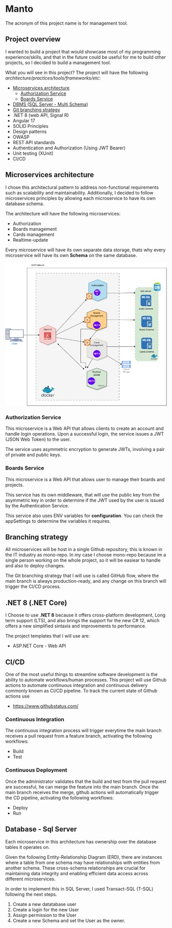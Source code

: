# Manto
The acronym of this project name is for management tool. 

## Project overview
I wanted to build a project that would showcase most of my programming experience/skills, and that in the future could be useful for me to build other projects, so I decided to build a management tool. 

What you will see in this project?
The project will have the following *architecture/practices/tools/frameworks/etc*: 
* [Microservices architecture](#microservices-architecture)
    * [Authorization Service](#authorization-service)
    * [Boards Service](#boards-service)
* [DBMS (SQL Server - Multi Schema)](#database---sql-server) 
* [Git branching strategy](#branching-strategy)
* .NET 8 (web API, Signal R)
* Angular 17
* SOLID Principles
* Design patterns
* OWASP
* REST API standards
* Authentication and Authorization (Using JWT Bearer)
* Unit testing (XUnit)
* CI/CD

## Microservices architecture
I chose this architectural pattern to address non-functional requirements such as scalability and maintainability. Additionally, I decided to follow microservices principles by allowing each microservice to have its own database schema.

The architecture will have the following microservices:
* Authorization
* Boards management
* Cards management
* Realtime-update

Every microservice will have its own separate data storage, thats why every microservice will have its own **Schema** on the same database.

![microservices](./images/Architecture_Diagram.png)


### Authorization Service
This microservice is a Web API that allows clients to create an account and handle login operations. Upon a successful login, the service issues a JWT (JSON Web Token) to the user.

The service uses asymmetric encryption to generate JWTs, involving a pair of private and public keys.

### Boards Service
This microservice is a Web API that allows user to manage their boards and projects. 

This service has its own middleware, that will use the public key from the asymmetric key in order to determine if the JWT used by the user is issued by the Authentication Service.

This service also uses ENV variables for **configuration**. You can check the appSettings to determine the variables it requires. 

## Branching strategy
All microservices will be host in a single Github repository, this is known in the IT industry as mono-repo. In my case I choose mono-repo because im a single person working on the whole project, so it will be easiear to handle and also to deploy changes. 

The Git branching strategy that I will use is called GitHub flow, where the main branch is always production-ready, and any change on this branch will trigger the CI/CD process.


## .NET 8 (.NET Core)
I Choose to use **.NET 8** because it offers cross-platform development, Long term support (LTS), and also brings the support for the new C# 12, which offers a new simplified sintaxis and improvements to performance. 

The project templates that I will use are: 
* ASP.NET Core - Web API


## CI/CD
One of the most useful things to streamline software development is the ability to automate workflows/human processes. This project will use Github actions to automate continuous integration and continuous delivery commonly known as CI/CD pipeline.
To track the current state of Github actions use 
* https://www.githubstatus.com/ 

### Continuous Integration
The continuous integration process will trigger everytime the main branch receives a pull request from a feature branch, activating the following workflows:
* Build
* Test

### Continuous Deployment
Once the administrator validates that the build and test from the pull request are successful, he can merge the feature into the main branch. Once the main branch receives the merge, github actions will automatically trigger the CD pipeline, activating the following workflows:
* Deploy 
* Run

## Database - Sql Server

Each microservice in this architecture has ownership over the database tables it operates on.

Given the following Entity-Relationship Diagram (ERD), there are instances where a table from one schema may have relationships with entities from another schema. These cross-schema relationships are crucial for maintaining data integrity and enabling efficient data access across different microservices.

In order to implement this in SQL Server, I used Transact-SQL (T-SQL) following the next steps.
1) Create a new datatabase user
2) Create a login for the new User
3) Assign permission to the User
4) Create a new Schema and set the User as the owner.